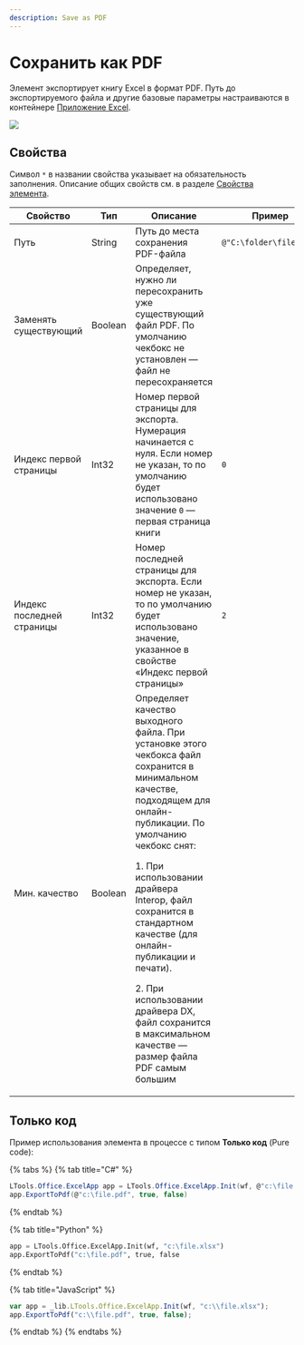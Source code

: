 ```yaml
---
description: Save as PDF
---
```


# Сохранить как PDF

Элемент экспортирует книгу Excel в формат PDF. Путь до экспортируемого файла и другие базовые параметры настраиваются в контейнере [Приложение Excel](https://docs.primo-rpa.ru/primo-rpa/g_elements/el_basic/els_excel/el_excel_app). 

![](../../resources/basic/excel/WFExcelToPdf.png)


## Свойства
Символ `*` в названии свойства указывает на обязательность заполнения. Описание общих свойств см. в разделе [Свойства элемента](https://docs.primo-rpa.ru/primo-rpa/primo-studio/process/elements#svoistva-elementa).

| Свойство                  | Тип     | Описание                                                                                                                                     | Пример    |
| ------------------------- | ------- | -------------------------------------------------------------------------------------------------------------------------------------------- | --------- |
| Путь                      | String  | Путь до места сохранения PDF-файла                                                                                                           | `@"С:\folder\file.pdf"` |
| Заменять существующий     | Boolean | Определяет, нужно ли пересохранить уже существующий файл PDF. По умолчанию чекбокс не установлен — файл не пересохраняется                   |  |
| Индекс первой страницы    | Int32   | Номер первой страницы для экспорта. Нумерация начинается с нуля. Если номер не указан, то по умолчанию будет использовано значение `0` — первая страница книги | `0` |
| Индекс последней страницы | Int32   | Номер последней страницы для экспорта. Если номер не указан, то по умолчанию будет использовано значение, указанное в свойстве «Индекс первой страницы»  | `2` |
| Мин. качество             | Boolean | Определяет качество выходного файла. При установке этого чекбокса файл сохранится в минимальном качестве, подходящем для онлайн-публикации. По умолчанию чекбокс снят: <p> 1. При использовании драйвера Interop, файл сохранится в стандартном качестве (для онлайн-публикации и печати).</p> <p> 2. При использовании драйвера DX, файл сохранится в максимальном качестве — размер файла PDF самым большим </p>|  |


## Только код
Пример использования элемента в процессе с типом **Только код** (Pure code):

{% tabs %}
{% tab title="C#" %}
```csharp
LTools.Office.ExcelApp app = LTools.Office.ExcelApp.Init(wf, @"c:\file.xlsx");
app.ExportToPdf(@"c:\file.pdf", true, false)
```
{% endtab %}

{% tab title="Python" %}
```python
app = LTools.Office.ExcelApp.Init(wf, "c:\file.xlsx")
app.ExportToPdf("c:\file.pdf", true, false
```
{% endtab %}

{% tab title="JavaScript" %}
```javascript
var app = _lib.LTools.Office.ExcelApp.Init(wf, "c:\\file.xlsx");
app.ExportToPdf("c:\\file.pdf", true, false);
```
{% endtab %}
{% endtabs %}
